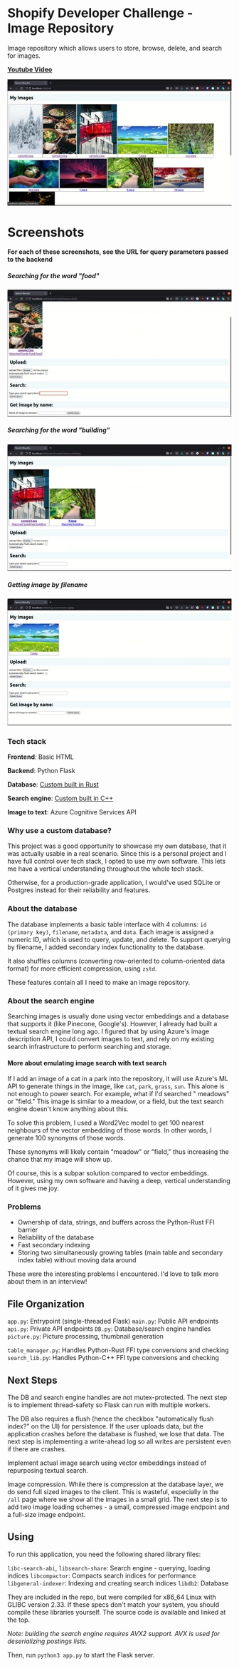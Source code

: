 # Shopify Developer Challenge - Image Repository

Image repository which allows users to store, browse, delete, and search for images. 

[**Youtube Video**](https://youtu.be/wVyzkAw-C0s)

![image](start-0.png)

# Screenshots

**For each of these screenshots, see the URL for query parameters passed to the backend**

##### Searching for the word "food"

![image](search-food.png)

##### Searching for the word "building"

![image](start-3.png)

##### Getting image by filename

![image](start-2.png)

### Tech stack

**Frontend**: Basic HTML

**Backend**: Python Flask

**Database**: [Custom built in Rust](https://github.com/econaxis/db1)

**Search engine**: [Custom built in C++](https://github.com/econaxis/search)

**Image to text**: Azure Cognitive Services API

### Why use a custom database?

This project was a good opportunity to showcase my own database, that it was actually usable in a real scenario. Since
this is a personal project and I have full control over tech stack, I opted to use my own software. This lets me have a
vertical understanding throughout the whole tech stack.

Otherwise, for a production-grade application, I would've used SQLite or Postgres instead for their reliability and
features.

### About the database

The database implements a basic table interface with 4 columns: `id (primary key)`, `filename`, `metadata`, and `data`.
Each image is assigned a numeric ID, which is used to query, update, and delete. To support querying by filename, I
added secondary index functionality to the database.

It also shuffles columns (converting row-oriented to column-oriented data format) for more efficient compression,
using `zstd`.

These features contain all I need to make an image repository.

### About the search engine

Searching images is usually done using vector embeddings and a database that supports it (like Pinecone, Google's).
However, I already had built a textual search engine long ago. I figured that by using Azure's image description API, I
could convert images to text, and rely on my existing search infrastructure to perform searching and storage.

#### More about emulating image search with text search

If I add an image of a cat in a park into the repository, it will use Azure's ML API to generate things in the image,
like `cat`, `park`, `grass`, `sun`. This alone is not enough to power search. For example, what if I'd searched "
meadows" or "field." This image is similar to a meadow, or a field, but the text search engine doesn't know anything
about this.

To solve this problem, I used a Word2Vec model to get 100 nearest neighbours of the vector embedding of those words. In
other words, I generate 100 synonyms of those words.

These synonyms will likely contain "meadow" or "field," thus increasing the chance that my image will show up.

Of course, this is a subpar solution compared to vector embeddings. However, using my own software and having a deep,
vertical understanding of it gives me joy.

### Problems

- Ownership of data, strings, and buffers across the Python-Rust FFI barrier
- Reliability of the database
- Fast secondary indexing
- Storing two simultaneously growing tables (main table and secondary index table) without moving data around

These were the interesting problems I encountered. I'd love to talk more about them in an interview!

## File Organization

`app.py`: Entrypoint (single-threaded Flask)
`main.py`: Public API endpoints
`api.py`: Private API endpoints
`DB.py`: Database/search engine handles
`picture.py`: Picture processing, thumbnail generation

`table_manager.py`: Handles Python-Rust FFI type conversions and checking
`search_lib.py`: Handles Python-C++ FFI type conversions and checking

## Next Steps

The DB and search engine handles are not mutex-protected. The next step is to implement thread-safety so Flask can run
with multiple workers.

The DB also requires a flush (hence the checkbox "automatically flush index?" on the UI) for persistence. If the user
uploads data, but the application crashes before the database is flushed, we lose that data. The next step is
implementing a write-ahead log so all writes are persistent even if there are crashes.

Implement actual image search using vector embeddings instead of repurposing textual search.

Image compression. While there is compression at the database layer, we do send full sized images to the client. This is
wasteful, especially in the `/all` page where we show all the images in a small grid. The next step is to add two image
loading schemes - a small, compressed image endpoint and a full-size image endpoint.

## Using

To run this application, you need the following shared library files:

`libc-search-abi`, `libsearch-share`: Search engine - querying, loading indices
`libcompactor`: Compacts search indices for performance
`libgeneral-indexer`: Indexing and creating search indices
`libdb2`: Database

They are included in the repo, but were compiled for x86_64 Linux with GLIBC version 2.33. If these specs don't match
your system, you should compile these libraries yourself. The source code is available and linked at the top.

*Note: building the search engine requires AVX2 support. AVX is used for deserializing postings lists.*

Then, run `python3 app.py` to start the Flask server.

